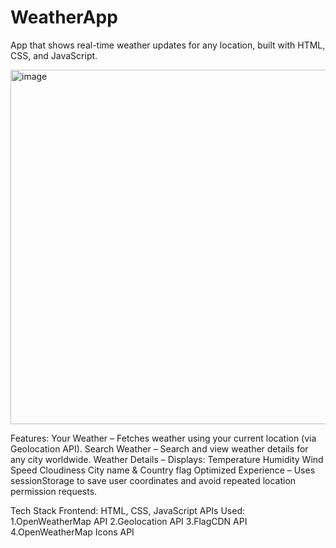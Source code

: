 # WeatherApp
App that shows real-time weather updates for any location, built with HTML, CSS, and JavaScript.


<img width="1118" height="567" alt="image" src="https://github.com/user-attachments/assets/fae9f735-804f-403e-9a6d-82619a7a6c5a" />



Features:
Your Weather – Fetches weather using your current location (via Geolocation API).
Search Weather – Search and view weather details for any city worldwide.
Weather Details – Displays:
Temperature 
Humidity 
Wind Speed 
Cloudiness 
City name & Country flag 
Optimized Experience – Uses sessionStorage to save user coordinates and avoid repeated location permission requests.


Tech Stack
Frontend: HTML, CSS, JavaScript
APIs Used:
  1.OpenWeatherMap API
  2.Geolocation API
  3.FlagCDN API
  4.OpenWeatherMap Icons API




